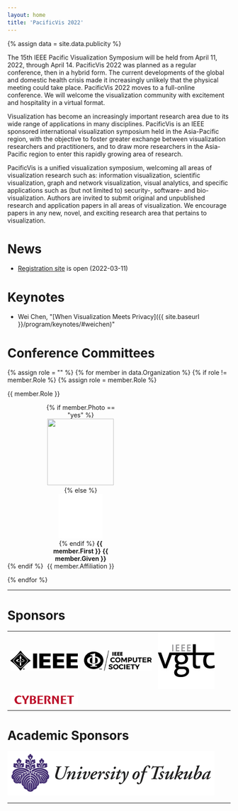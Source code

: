 ```yaml
---
layout: home
title: 'PacificVis 2022'
---
```


{% assign data = site.data.publicity %}

The 15th IEEE Pacific Visualization Symposium will be held from April 11, 2022, through April 14. PacificVis 2022 was planned as a regular conference, then in a hybrid form. The current developments of the global and domestic health crisis made it increasingly unlikely that the physical meeting could take place. PacificVis 2022 moves to a full-online conference. We will welcome the visualization community with excitement and hospitality in a virtual format.

Visualization has become an increasingly important research area due to its wide range of applications in many disciplines. PacificVis is an IEEE sponsored international visualization symposium held in the Asia-Pacific region, with the objective to foster greater exchange between visualization researchers and practitioners, and to draw more researchers in the Asia-Pacific region to enter this rapidly growing area of research.

PacificVis is a unified visualization symposium, welcoming all areas of visualization research such as: information visualization, scientific visualization, graph and network visualization, visual analytics, and specific applications such as (but not limited to) security-, software- and bio-visualization. Authors are invited to submit original and unpublished research and application papers in all areas of visualization. We encourage papers in any new, novel, and exciting research area that pertains to visualization.

# News

- [Registration site]({{site.baseurl}}/registration/) is open (2022-03-11)

<!--
# Welcome to PacificVis 2022!

<div class="conf-chair" style="display: inline-block; width: 47%; text-align: center;">
<span class="role">General Conference Chair</span><br/>
<img src="assets/images/oc/Kazuo_Misue.jpg"
     class="circle" width="200" height="200" /><br />
<strong>Kazuo Misue</strong><br/>
University of Tsukuba
</div>

<div class="conf-chair" style="display: inline-block; width: 47%; text-align: center;">
<span class="role">Organization Chair</span><br/>
<img src="assets/images/oc/Naohisa_Sakamoto.jpg"
     class="circle" width="200" height="200" /><br />
<strong>Naohisa Sakamoto Misue</strong><br/>
Kobe University
</div>
-->

# Keynotes

- Wei Chen, "[When Visualization Meets Privacy]({{ site.baseurl }}/program/keynotes/#weichen)"


# Conference Committees

{% assign role = "" %}
{% for member in data.Organization %}
  {% if role != member.Role %}
    {% assign role = member.Role %}
<p class="oc-role">{{ member.Role }}</p>
  {% endif %}

<div style="display: inline-block; width: 32%; text-align: center;">
  {% if member.Photo == "yes" %}
<img src="assets/images/oc/{{ member.First | replace: " ", "_" }}_{{ member.Given }}.jpg"
     class="circle" width="150" height="150" /><br />
  {% else %}
<img src="assets/images/oc/nobody.jpg" width="100" height="100" /><br />
  {% endif %}
<strong>{{ member.First }} {{ member.Given }}</strong><br/>
{{ member.Affiliation }}
</div>

{% endfor %}

---

# Sponsors

<table align="center" border="0" cellpadding="0" cellspacing="0">
    <tr bordercolor="red">
        <td width="33%">
           <img src="assets/images/sponser/IEEE-logo.jpg">
        </td>
        <td width="33%">
           <img src="assets/images/sponser/IEEE-CS_LogoTM-black.jpg">
        </td>    
        <td height="33%">
           <img src="assets/images/sponser/vgtclogo-128_128.jpg">
        </td>
    </tr>
    <tr>
        <td>
           <img src="assets/images/sponser/cybernet.jpg">
        </td>
    </tr>
</table>

# Academic Sponsors

<p><img src="assets/images/tsukuba/tsukuba-cropped.png"></p>

---
